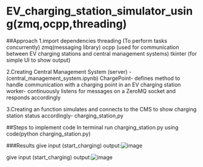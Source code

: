 # EV_charging_station_simulator_using(zmq,ocpp,threading)

##Approach
1.import dependencies
  threading (To perform tasks concurrently)
  zmq(messaging library)
  ocpp (used for communication between EV charging stations and central management systems)
  tkinter (for simple UI to show output)
  
2.Creating Central Management System (server) - (central_management_system.ipynb)
  ChargePoint- defines method to handle communication with a charging point in an EV charging station
  worker- continuously listens for messages on a ZeroMQ socket and responds accordingly

3.Creating an function simulates and connects to the CMS to show charging station status accordingly- charging_station,py

##Steps to implement code
In terminal run charging_station.py using code(python charging_station.py)

###Results
give input (start_charging)
output:![image](https://github.com/antonynishioj/EV_charging_station_simulator_using-zmq-ocpp-threading-/assets/157102286/d16c7dcd-f627-430c-9471-dbeb7d9f2da7)


give input (start_charging)
output:![image](https://github.com/antonynishioj/EV_charging_station_simulator_using-zmq-ocpp-threading-/assets/157102286/ba239d27-1524-4516-a21d-168235bcbb20)
